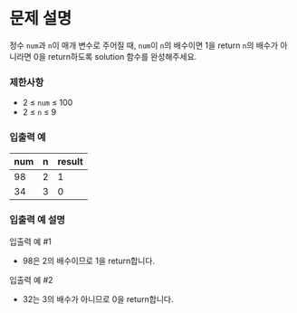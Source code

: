 # 문제 설명

정수 `num`과 `n`이 매개 변수로 주어질 때, `num`이 `n`의 배수이면 1을 return `n`의 배수가 아니라면 0을 return하도록 solution 함수를 완성해주세요.

### 제한사항

- 2 ≤ `num` ≤ 100
- 2 ≤ `n` ≤ 9

### 입출력 예

| num | n | result |
|-----|---|--------|
| 98  | 2 | 1      |
| 34  | 3 | 0      |

### 입출력 예 설명

입출력 예 #1

- 98은 2의 배수이므로 1을 return합니다.

입출력 예 #2

- 32는 3의 배수가 아니므로 0을 return합니다.
